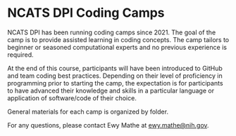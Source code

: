 # NCATS DPI Coding Camps

NCATS DPI has been running coding camps since 2021.  The goal of the camp is to provide assisted learning in coding concepts. The camp tailors to beginner or seasoned computational experts and no previous experience is required.

At the end of this course, participants will have been introduced to GitHub and team coding best practices. Depending on their level of proficiency in programming prior to starting the camp, the expectation is for participants to have advanced their knowledge and skills in a particular language or application of software/code of their choice.

General materials for each camp is organized by folder.

For any questions, please contact Ewy Mathe at ewy.mathe@nih.gov.  
